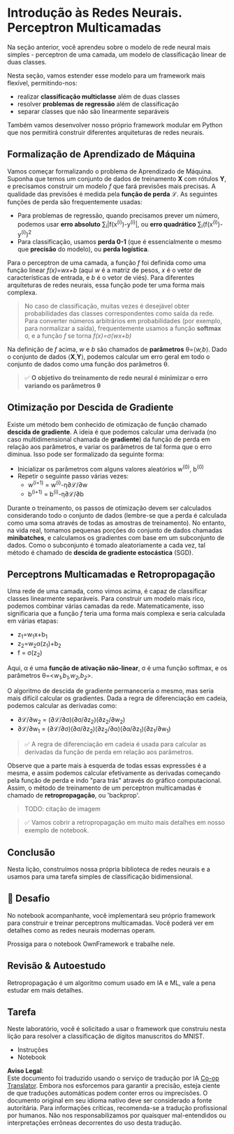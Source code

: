 <!--
CO_OP_TRANSLATOR_METADATA:
{
  "original_hash": "df98b2c59f87d8543135301e87969f70",
  "translation_date": "2025-05-20T02:18:23+00:00",
  "source_file": "15-rag-and-vector-databases/data/own_framework.md",
  "language_code": "br"
}
-->
# Introdução às Redes Neurais. Perceptron Multicamadas

Na seção anterior, você aprendeu sobre o modelo de rede neural mais simples - perceptron de uma camada, um modelo de classificação linear de duas classes.

Nesta seção, vamos estender esse modelo para um framework mais flexível, permitindo-nos:

* realizar **classificação multiclasse** além de duas classes
* resolver **problemas de regressão** além de classificação
* separar classes que não são linearmente separáveis

Também vamos desenvolver nosso próprio framework modular em Python que nos permitirá construir diferentes arquiteturas de redes neurais.

## Formalização de Aprendizado de Máquina

Vamos começar formalizando o problema de Aprendizado de Máquina. Suponha que temos um conjunto de dados de treinamento **X** com rótulos **Y**, e precisamos construir um modelo *f* que fará previsões mais precisas. A qualidade das previsões é medida pela **função de perda** ℒ. As seguintes funções de perda são frequentemente usadas:

* Para problemas de regressão, quando precisamos prever um número, podemos usar **erro absoluto** ∑<sub>i</sub>|f(x<sup>(i)</sup>)-y<sup>(i)</sup>|, ou **erro quadrático** ∑<sub>i</sub>(f(x<sup>(i)</sup>)-y<sup>(i)</sup>)<sup>2</sup>
* Para classificação, usamos **perda 0-1** (que é essencialmente o mesmo que **precisão** do modelo), ou **perda logística**.

Para o perceptron de uma camada, a função *f* foi definida como uma função linear *f(x)=wx+b* (aqui *w* é a matriz de pesos, *x* é o vetor de características de entrada, e *b* é o vetor de viés). Para diferentes arquiteturas de redes neurais, essa função pode ter uma forma mais complexa.

> No caso de classificação, muitas vezes é desejável obter probabilidades das classes correspondentes como saída da rede. Para converter números arbitrários em probabilidades (por exemplo, para normalizar a saída), frequentemente usamos a função **softmax** σ, e a função *f* se torna *f(x)=σ(wx+b)*

Na definição de *f* acima, *w* e *b* são chamados de **parâmetros** θ=⟨*w,b*⟩. Dado o conjunto de dados ⟨**X**,**Y**⟩, podemos calcular um erro geral em todo o conjunto de dados como uma função dos parâmetros θ.

> ✅ **O objetivo do treinamento de rede neural é minimizar o erro variando os parâmetros θ**

## Otimização por Descida de Gradiente

Existe um método bem conhecido de otimização de função chamado **descida de gradiente**. A ideia é que podemos calcular uma derivada (no caso multidimensional chamada de **gradiente**) da função de perda em relação aos parâmetros, e variar os parâmetros de tal forma que o erro diminua. Isso pode ser formalizado da seguinte forma:

* Inicializar os parâmetros com alguns valores aleatórios w<sup>(0)</sup>, b<sup>(0)</sup>
* Repetir o seguinte passo várias vezes:
    - w<sup>(i+1)</sup> = w<sup>(i)</sup>-η∂ℒ/∂w
    - b<sup>(i+1)</sup> = b<sup>(i)</sup>-η∂ℒ/∂b

Durante o treinamento, os passos de otimização devem ser calculados considerando todo o conjunto de dados (lembre-se que a perda é calculada como uma soma através de todas as amostras de treinamento). No entanto, na vida real, tomamos pequenas porções do conjunto de dados chamadas **minibatches**, e calculamos os gradientes com base em um subconjunto de dados. Como o subconjunto é tomado aleatoriamente a cada vez, tal método é chamado de **descida de gradiente estocástica** (SGD).

## Perceptrons Multicamadas e Retropropagação

Uma rede de uma camada, como vimos acima, é capaz de classificar classes linearmente separáveis. Para construir um modelo mais rico, podemos combinar várias camadas da rede. Matematicamente, isso significaria que a função *f* teria uma forma mais complexa e seria calculada em várias etapas:
* z<sub>1</sub>=w<sub>1</sub>x+b<sub>1</sub>
* z<sub>2</sub>=w<sub>2</sub>α(z<sub>1</sub>)+b<sub>2</sub>
* f = σ(z<sub>2</sub>)

Aqui, α é uma **função de ativação não-linear**, σ é uma função softmax, e os parâmetros θ=<*w<sub>1</sub>,b<sub>1</sub>,w<sub>2</sub>,b<sub>2</sub>*>.

O algoritmo de descida de gradiente permaneceria o mesmo, mas seria mais difícil calcular os gradientes. Dada a regra de diferenciação em cadeia, podemos calcular as derivadas como:

* ∂ℒ/∂w<sub>2</sub> = (∂ℒ/∂σ)(∂σ/∂z<sub>2</sub>)(∂z<sub>2</sub>/∂w<sub>2</sub>)
* ∂ℒ/∂w<sub>1</sub> = (∂ℒ/∂σ)(∂σ/∂z<sub>2</sub>)(∂z<sub>2</sub>/∂α)(∂α/∂z<sub>1</sub>)(∂z<sub>1</sub>/∂w<sub>1</sub>)

> ✅ A regra de diferenciação em cadeia é usada para calcular as derivadas da função de perda em relação aos parâmetros.

Observe que a parte mais à esquerda de todas essas expressões é a mesma, e assim podemos calcular efetivamente as derivadas começando pela função de perda e indo "para trás" através do gráfico computacional. Assim, o método de treinamento de um perceptron multicamadas é chamado de **retropropagação**, ou 'backprop'.

> TODO: citação de imagem

> ✅ Vamos cobrir a retropropagação em muito mais detalhes em nosso exemplo de notebook.  

## Conclusão

Nesta lição, construímos nossa própria biblioteca de redes neurais e a usamos para uma tarefa simples de classificação bidimensional.

## 🚀 Desafio

No notebook acompanhante, você implementará seu próprio framework para construir e treinar perceptrons multicamadas. Você poderá ver em detalhes como as redes neurais modernas operam.

Prossiga para o notebook OwnFramework e trabalhe nele.

## Revisão & Autoestudo

Retropropagação é um algoritmo comum usado em IA e ML, vale a pena estudar em mais detalhes.

## Tarefa

Neste laboratório, você é solicitado a usar o framework que construiu nesta lição para resolver a classificação de dígitos manuscritos do MNIST.

* Instruções
* Notebook

**Aviso Legal**:  
Este documento foi traduzido usando o serviço de tradução por IA [Co-op Translator](https://github.com/Azure/co-op-translator). Embora nos esforcemos para garantir a precisão, esteja ciente de que traduções automáticas podem conter erros ou imprecisões. O documento original em seu idioma nativo deve ser considerado a fonte autoritária. Para informações críticas, recomenda-se a tradução profissional por humanos. Não nos responsabilizamos por quaisquer mal-entendidos ou interpretações errôneas decorrentes do uso desta tradução.